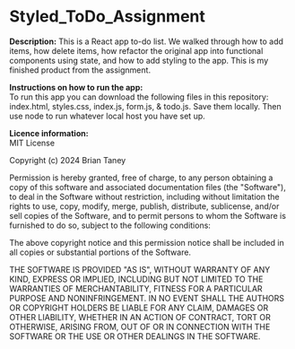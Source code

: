 # Styled_ToDo_Assignment

**Description:** This is a React app to-do list. We walked through how to add items, how delete items, how refactor the original app into functional components using state, and how to add styling to the app. This is my finished product from the assignment.

**Instructions on how to run the app:**  
To run this app you can download the following files in this repository: index.html, styles.css, index.js, form.js, & todo.js. Save them locally. Then use node to run whatever local host you have set up.

**Licence information:**  
MIT License

Copyright (c) 2024 Brian Taney

Permission is hereby granted, free of charge, to any person obtaining a copy
of this software and associated documentation files (the "Software"), to deal
in the Software without restriction, including without limitation the rights
to use, copy, modify, merge, publish, distribute, sublicense, and/or sell
copies of the Software, and to permit persons to whom the Software is
furnished to do so, subject to the following conditions:

The above copyright notice and this permission notice shall be included in all
copies or substantial portions of the Software.

THE SOFTWARE IS PROVIDED "AS IS", WITHOUT WARRANTY OF ANY KIND, EXPRESS OR
IMPLIED, INCLUDING BUT NOT LIMITED TO THE WARRANTIES OF MERCHANTABILITY,
FITNESS FOR A PARTICULAR PURPOSE AND NONINFRINGEMENT. IN NO EVENT SHALL THE
AUTHORS OR COPYRIGHT HOLDERS BE LIABLE FOR ANY CLAIM, DAMAGES OR OTHER
LIABILITY, WHETHER IN AN ACTION OF CONTRACT, TORT OR OTHERWISE, ARISING FROM,
OUT OF OR IN CONNECTION WITH THE SOFTWARE OR THE USE OR OTHER DEALINGS IN THE
SOFTWARE.
